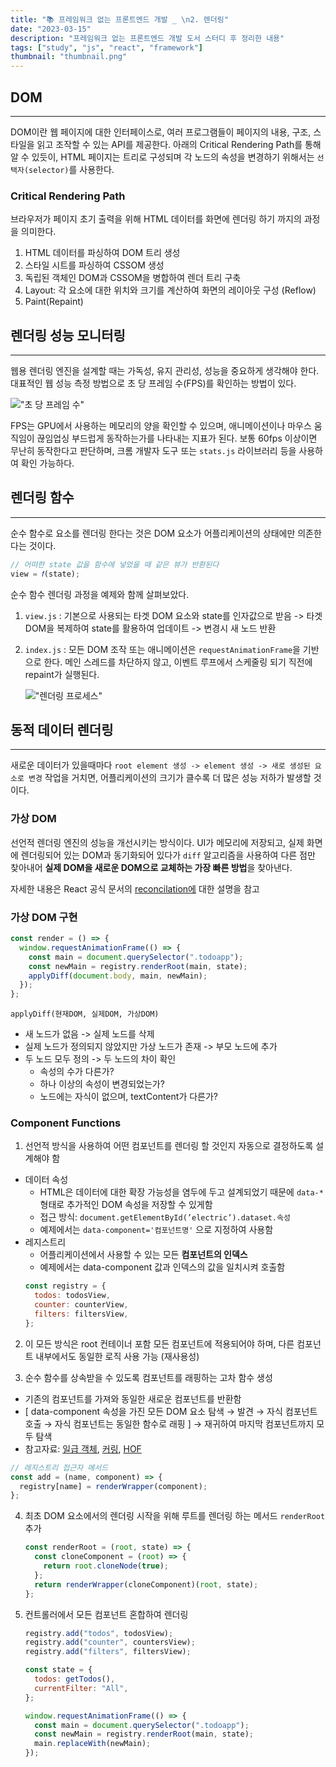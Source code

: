 ```yaml
---
title: "📚 프레임워크 없는 프론트엔드 개발 _ \n2. 렌더링"
date: "2023-03-15"
description: "프레임워크 없는 프론트엔드 개발 도서 스터디 후 정리한 내용"
tags: ["study", "js", "react", "framework"]
thumbnail: "thumbnail.png"
---
```


## DOM

---

DOM이란 웹 페이지에 대한 인터페이스로, 여러 프로그램들이 페이지의 내용, 구조, 스타일을 읽고 조작할 수 있는 API를 제공한다. 아래의 Critical Rendering Path를 통해 알 수 있듯이, HTML 페이지는 트리로 구성되며 각 노드의 속성을 변경하기 위해서는 `선택자(selector)`를 사용한다.

### Critical Rendering Path

브라우저가 페이지 초기 출력을 위해 HTML 데이터를 화면에 렌더링 하기 까지의 과정을 의미한다.

1. HTML 데이터를 파싱하여 DOM 트리 생성
2. 스타일 시트를 파싱하여 CSSOM 생성
3. 독립된 객체인 DOM과 CSSOM을 병합하여 렌더 트리 구축
4. Layout: 각 요소에 대한 위치와 크기를 계산하여 화면의 레이아웃 구성 (Reflow)
5. Paint(Repaint)

## 렌더링 성능 모니터링

---

웹용 렌더링 엔진을 설계할 때는 가독성, 유지 관리성, 성능을 중요하게 생각해야 한다.
대표적인 웹 성능 측정 방법으로 초 당 프레임 수(FPS)를 확인하는 방법이 있다.

!["초 당 프레임 수"](/images/posts/frameworkless_frontend_2/fps.png)

FPS는 GPU에서 사용하는 메모리의 양을 확인할 수 있으며, 애니메이션이나 마우스 움직임이 끊임업싱 부드럽게 동작하는가를 나타내는 지표가 된다. 보통 60fps 이상이면 무난히 동작한다고 판단하며, 크롬 개발자 도구 또는 `stats.js` 라이브러리 등을 사용하여 확인 가능하다.

## 렌더링 함수

---

순수 함수로 요소를 렌더링 한다는 것은 DOM 요소가 어플리케이션의 상태에만 의존한다는 것이다.

```js
// 어떠한 state 값을 함수에 넣었을 때 같은 뷰가 반환된다
view = 𝑓(state);
```

순수 함수 렌더링 과정을 예제와 함께 살펴보았다.

1. `view.js` :
   기본으로 사용되는 타겟 DOM 요소와 state를 인자값으로 받음 -> 타겟 DOM을 복제하여 state를 활용하여 업데이트 -> 변경시 새 노드 반환

2. `index.js` :
   모든 DOM 조작 또는 애니메이션은 `requestAnimationFrame`을 기반으로 한다. 메인 스레드를 차단하지 않고, 이벤트 루프에서 스케줄링 되기 직전에 repaint가 실행된다.

   !["렌더링 프로세스"](/images/posts/frameworkless_frontend_2/rendering.png)

## 동적 데이터 렌더링

---

새로운 데이터가 있을때마다 `root element 생성 -> element 생성 -> 새로 생성된 요소로 변경` 작업을 거치면, 어플리케이션의 크기가 클수록 더 많은 성능 저하가 발생할 것이다.

### 가상 DOM

선언적 렌더링 엔진의 성능을 개선시키는 방식이다.
UI가 메모리에 저장되고, 실제 화면에 렌더링되어 있는 DOM과 동기화되어 있다가 `diff` 알고리즘을 사용하여 다른 점만 찾아내어 **실제 DOM을 새로운 DOM으로 교체하는 가장 빠른 방법**을 찾아낸다.

자세한 내용은 React 공식 문서의 [reconcilation에](https://ko.reactjs.org/docs/reconciliation.html) 대한 설명을 참고

### 가상 DOM 구현

```js
const render = () => {
  window.requestAnimationFrame(() => {
    const main = document.querySelector(".todoapp");
    const newMain = registry.renderRoot(main, state);
    applyDiff(document.body, main, newMain);
  });
};
```

`applyDiff(현재DOM, 실제DOM, 가상DOM)`

- 새 노드가 없음 -> 실제 노드를 삭제
- 실제 노드가 정의되지 않았지만 가상 노드가 존재 -> 부모 노드에 추가
- 두 노드 모두 정의 -> 두 노드의 차이 확인
  - 속성의 수가 다른가?
  - 하나 이상의 속성이 변경되었는가?
  - 노드에는 자식이 없으며, textContent가 다른가?

### Component Functions

1. 선언적 방식을 사용하여 어떤 컴포넌트를 렌더링 할 것인지 자동으로 결정하도록 설계해야 함

- 데이터 속성
  - HTML은 데이터에 대한 확장 가능성을 염두에 두고 설계되었기 때문에 `data-*` 형태로 추가적인 DOM 속성을 저장할 수 있게함
  - 접근 방식: `document.getElementById(’electric’).dataset.속성`
  - 예제에서는 `data-component='컴포넌트명'` 으로 지정하여 사용함
- 레지스트리
  - 어플리케이션에서 사용할 수 있는 모든 **컴포넌트의 인덱스**
  - 예제에서는 data-component 값과 인덱스의 값을 일치시켜 호출함
  ```js
  const registry = {
    todos: todosView,
    counter: counterView,
    filters: filtersView,
  };
  ```

2. 이 모든 방식은 root 컨테이너 포함 모든 컴포넌트에 적용되어야 하며, 다른 컴포넌트 내부에서도 동일한 로직 사용 가능 (재사용성)

3. 순수 함수를 상속받을 수 있도록 컴포넌트를 래핑하는 고차 함수 생성

- 기존의 컴포넌트를 가져와 동일한 새로운 컴포넌트를 반환함
- [ data-component 속성을 가진 모든 DOM 요소 탐색 → 발견 → 자식 컴포넌트 호출 → 자식 컴포넌트는 동일한 함수로 래핑 ] → 재귀하여 마지막 컴포넌트까지 모두 탐색
- 참고자료: [일급 객체](https://ko.wikipedia.org/wiki%EC%9D%BC%EA%B8%89_%EA%B0%9D%EC%B2%B4), [커링](https://ko.javascript.info/currying-partials), [HOF](https://ko.wikipedia.org/wiki/%EA%B3%A0%EC%B0%A8_%ED%95%A8%EC%88%98)

```js
// 레지스트리 접근자 메서드
const add = (name, component) => {
  registry[name] = renderWrapper(component);
};
```

4. 최초 DOM 요소에서의 렌더링 시작을 위해 루트를 렌더링 하는 메서드 `renderRoot` 추가

   ```jsx
   const renderRoot = (root, state) => {
     const cloneComponent = (root) => {
       return root.cloneNode(true);
     };
     return renderWrapper(cloneComponent)(root, state);
   };
   ```

5. 컨트롤러에서 모든 컴포넌트 혼합하여 렌더링

   ```jsx
   registry.add("todos", todosView);
   registry.add("counter", countersView);
   registry.add("filters", filtersView);

   const state = {
     todos: getTodos(),
     currentFilter: "All",
   };

   window.requestAnimationFrame(() => {
     const main = document.querySelector(".todoapp");
     const newMain = registry.renderRoot(main, state);
     main.replaceWith(newMain);
   });
   ```
